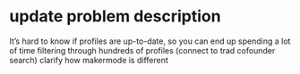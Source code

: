 # update problem description

It’s hard to know if profiles are up-to-date, so you can end up spending a lot of time filtering through hundreds of profiles (connect to trad cofounder search)
clarify how makermode is different